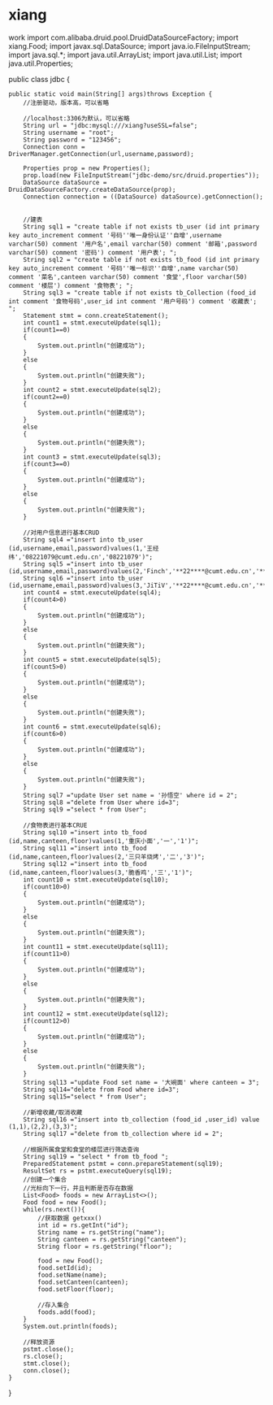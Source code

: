 # xiang
work
import com.alibaba.druid.pool.DruidDataSourceFactory;
import xiang.Food;
import javax.sql.DataSource;
import java.io.FileInputStream;
import java.sql.*;
import java.util.ArrayList;
import java.util.List;
import java.util.Properties;

public class jdbc {

    public static void main(String[] args)throws Exception {
        //注册驱动，版本高，可以省略

        //localhost:3306为默认，可以省略
        String url = "jdbc:mysql:///xiang?useSSL=false";
        String username = "root";
        String password = "123456";
        Connection conn = DriverManager.getConnection(url,username,password);

        Properties prop = new Properties();
        prop.load(new FileInputStream("jdbc-demo/src/druid.properties"));
        DataSource dataSource = DruidDataSourceFactory.createDataSource(prop);
        Connection connection = ((DataSource) dataSource).getConnection();


        //建表
        String sql1 = "create table if not exists tb_user (id int primary key auto_increment comment '号码''唯一身份认证''自增',username varchar(50) comment '用户名',email varchar(50) comment '邮箱',password varchar(50) comment '密码') comment '用户表'; ";
        String sql2 = "create table if not exists tb_food (id int primary key auto_increment comment '号码''唯一标识''自增',name varchar(50) comment '菜名',canteen varchar(50) comment '食堂',floor varchar(50) comment '楼层') comment '食物表'; ";
        String sql3 = "create table if not exists tb_Collection (food_id int comment '食物号码',user_id int comment '用户号码') comment '收藏表'; ";
        Statement stmt = conn.createStatement();
        int count1 = stmt.executeUpdate(sql1);
        if(count1==0)
        {
            System.out.println("创建成功");
        }
        else
        {
            System.out.println("创建失败");
        }
        int count2 = stmt.executeUpdate(sql2);
        if(count2==0)
        {
            System.out.println("创建成功");
        }
        else
        {
            System.out.println("创建失败");
        }
        int count3 = stmt.executeUpdate(sql3);
        if(count3==0)
        {
            System.out.println("创建成功");
        }
        else
        {
            System.out.println("创建失败");
        }

        //对用户信息进行基本CRUD
        String sql4 ="insert into tb_user (id,username,email,password)values(1,'王经纬','08221079@cumt.edu.cn','08221079')";
        String sql5 ="insert into tb_user (id,username,email,password)values(2,'Finch','**22****@cumt.edu.cn','**22****')";
        String sql6 ="insert into tb_user (id,username,email,password)values(3,'JiTiV','**22****@cumt.edu.cn','**22****')";
        int count4 = stmt.executeUpdate(sql4);
        if(count4>0)
        {
            System.out.println("创建成功");
        }
        else
        {
            System.out.println("创建失败");
        }
        int count5 = stmt.executeUpdate(sql5);
        if(count5>0)
        {
            System.out.println("创建成功");
        }
        else
        {
            System.out.println("创建失败");
        }
        int count6 = stmt.executeUpdate(sql6);
        if(count6>0)
        {
            System.out.println("创建成功");
        }
        else
        {
            System.out.println("创建失败");
        }
        String sql7 ="update User set name = '孙悟空' where id = 2";
        String sql8 ="delete from User where id=3";
        String sql9 ="select * from User";

        //食物表进行基本CRUE
        String sql10 ="insert into tb_food (id,name,canteen,floor)values(1,'重庆小面','一','1')";
        String sql11 ="insert into tb_food (id,name,canteen,floor)values(2,'三只羊烧烤','二','3')";
        String sql12 ="insert into tb_food (id,name,canteen,floor)values(3,'脆香鸡','三','1')";
        int count10 = stmt.executeUpdate(sql10);
        if(count10>0)
        {
            System.out.println("创建成功");
        }
        else
        {
            System.out.println("创建失败");
        }
        int count11 = stmt.executeUpdate(sql11);
        if(count11>0)
        {
            System.out.println("创建成功");
        }
        else
        {
            System.out.println("创建失败");
        }
        int count12 = stmt.executeUpdate(sql12);
        if(count12>0)
        {
            System.out.println("创建成功");
        }
        else
        {
            System.out.println("创建失败");
        }
        String sql13 ="update Food set name = '大碗面' where canteen = 3";
        String sql14="delete from Food where id=3";
        String sql15="select * from User";

        //新增收藏/取消收藏
        String sql16 ="insert into tb_collection (food_id ,user_id) value (1,1),(2,2),(3,3)";
        String sql17 ="delete from tb_collection where id = 2";

        //根据所属食堂和食堂的楼层进行筛选查询
        String sql19 = "select * from tb_food ";
        PreparedStatement pstmt = conn.prepareStatement(sql19);
        ResultSet rs = pstmt.executeQuery(sql19);
        //创建一个集合
        //光标向下一行，并且判断是否存在数据
        List<Food> foods = new ArrayList<>();
        Food food = new Food();
        while(rs.next()){
            //获取数据 getxxx()
            int id = rs.getInt("id");
            String name = rs.getString("name");
            String canteen = rs.getString("canteen");
            String floor = rs.getString("floor");

            food = new Food();
            food.setId(id);
            food.setName(name);
            food.setCanteen(canteen);
            food.setFloor(floor);

            //存入集合
            foods.add(food);
        }
        System.out.println(foods);

        //释放资源
        pstmt.close();
        rs.close();
        stmt.close();
        conn.close();
    }
}

